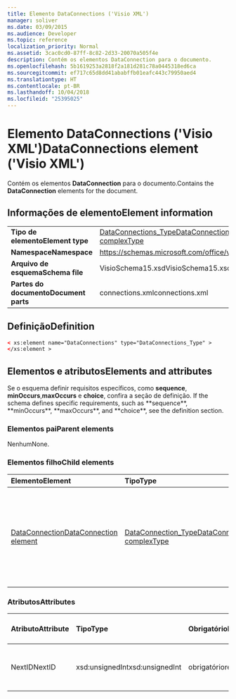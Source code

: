 ```yaml
---
title: Elemento DataConnections ('Visio XML')
manager: soliver
ms.date: 03/09/2015
ms.audience: Developer
ms.topic: reference
localization_priority: Normal
ms.assetid: 3cac0cd0-87ff-8c82-2d33-20070a505f4e
description: Contém os elementos DataConnection para o documento.
ms.openlocfilehash: 5b1619253a2818f2a181d281c78a0445318ed6ca
ms.sourcegitcommit: ef717c65d8dd41ababffb01eafc443c79950aed4
ms.translationtype: HT
ms.contentlocale: pt-BR
ms.lasthandoff: 10/04/2018
ms.locfileid: "25395025"
---
```

# <a name="dataconnections-element-visio-xml"></a><span data-ttu-id="92b1f-103">Elemento DataConnections ('Visio XML')</span><span class="sxs-lookup"><span data-stu-id="92b1f-103">DataConnections element ('Visio XML')</span></span>

<span data-ttu-id="92b1f-104">Contém os elementos **DataConnection** para o documento.</span><span class="sxs-lookup"><span data-stu-id="92b1f-104">Contains the **DataConnection** elements for the document.</span></span> 
  
## <a name="element-information"></a><span data-ttu-id="92b1f-105">Informações de elemento</span><span class="sxs-lookup"><span data-stu-id="92b1f-105">Element information</span></span>

|||
|:-----|:-----|
|<span data-ttu-id="92b1f-106">**Tipo de elemento**</span><span class="sxs-lookup"><span data-stu-id="92b1f-106">**Element type**</span></span> <br/> |[<span data-ttu-id="92b1f-107">DataConnections_Type</span><span class="sxs-lookup"><span data-stu-id="92b1f-107">DataConnections_Type complexType</span></span>](dataconnections_type-complextypevisio-xml.md) <br/> |
|<span data-ttu-id="92b1f-108">**Namespace**</span><span class="sxs-lookup"><span data-stu-id="92b1f-108">**Namespace**</span></span> <br/> |https://schemas.microsoft.com/office/visio/2012/main  <br/> |
|<span data-ttu-id="92b1f-109">**Arquivo de esquema**</span><span class="sxs-lookup"><span data-stu-id="92b1f-109">**Schema file**</span></span> <br/> |<span data-ttu-id="92b1f-110">VisioSchema15.xsd</span><span class="sxs-lookup"><span data-stu-id="92b1f-110">VisioSchema15.xsd</span></span>  <br/> |
|<span data-ttu-id="92b1f-111">**Partes do documento**</span><span class="sxs-lookup"><span data-stu-id="92b1f-111">**Document parts**</span></span> <br/> |<span data-ttu-id="92b1f-112">connections.xml</span><span class="sxs-lookup"><span data-stu-id="92b1f-112">connections.xml</span></span>  <br/> |
   
## <a name="definition"></a><span data-ttu-id="92b1f-113">Definição</span><span class="sxs-lookup"><span data-stu-id="92b1f-113">Definition</span></span>

```XML
< xs:element name="DataConnections" type="DataConnections_Type" >
</xs:element >
```

## <a name="elements-and-attributes"></a><span data-ttu-id="92b1f-114">Elementos e atributos</span><span class="sxs-lookup"><span data-stu-id="92b1f-114">Elements and attributes</span></span>

<span data-ttu-id="92b1f-115">Se o esquema definir requisitos específicos, como **sequence**, **minOccurs**,**maxOccurs** e **choice**, confira a seção de definição.</span><span class="sxs-lookup"><span data-stu-id="92b1f-115">
    If the schema defines specific requirements, such as \*\*sequence\*\*, \*\*minOccurs**,
    \*\*maxOccurs\**, and
    \*\*choice\*\*, see the definition section.
</span></span> 
  
### <a name="parent-elements"></a><span data-ttu-id="92b1f-116">Elementos pai</span><span class="sxs-lookup"><span data-stu-id="92b1f-116">Parent elements</span></span>

<span data-ttu-id="92b1f-117">Nenhum</span><span class="sxs-lookup"><span data-stu-id="92b1f-117">None.</span></span>
  
### <a name="child-elements"></a><span data-ttu-id="92b1f-118">Elementos filho</span><span class="sxs-lookup"><span data-stu-id="92b1f-118">Child elements</span></span>

|<span data-ttu-id="92b1f-119">**Elemento**</span><span class="sxs-lookup"><span data-stu-id="92b1f-119">**Element**</span></span>|<span data-ttu-id="92b1f-120">**Tipo**</span><span class="sxs-lookup"><span data-stu-id="92b1f-120">**Type**</span></span>|<span data-ttu-id="92b1f-121">**Descrição**</span><span class="sxs-lookup"><span data-stu-id="92b1f-121">**Description**</span></span>|
|:-----|:-----|:-----|
|[<span data-ttu-id="92b1f-122">DataConnection</span><span class="sxs-lookup"><span data-stu-id="92b1f-122">DataConnection element</span></span>](dataconnection-element-dataconnections_type-complextypevisio-xml.md) <br/> |[<span data-ttu-id="92b1f-123">DataConnection_Type</span><span class="sxs-lookup"><span data-stu-id="92b1f-123">DataConnection_Type complexType</span></span>](dataconnection_type-complextypevisio-xml.md) <br/> |<span data-ttu-id="92b1f-124">Resume a comunicação entre um ou mais objetos **DataRecordset** e uma fonte de dados não-XML.</span><span class="sxs-lookup"><span data-stu-id="92b1f-124">Abstracts communication between one or more DataRecordset objects and a non-XML data source.</span></span>  <br/> |
   
### <a name="attributes"></a><span data-ttu-id="92b1f-125">Atributos</span><span class="sxs-lookup"><span data-stu-id="92b1f-125">Attributes</span></span>

|<span data-ttu-id="92b1f-126">**Atributo**</span><span class="sxs-lookup"><span data-stu-id="92b1f-126">**Attribute**</span></span>|<span data-ttu-id="92b1f-127">**Tipo**</span><span class="sxs-lookup"><span data-stu-id="92b1f-127">**Type**</span></span>|<span data-ttu-id="92b1f-128">**Obrigatório**</span><span class="sxs-lookup"><span data-stu-id="92b1f-128">**Required**</span></span>|<span data-ttu-id="92b1f-129">**Descrição**</span><span class="sxs-lookup"><span data-stu-id="92b1f-129">**Description**</span></span>|<span data-ttu-id="92b1f-130">**Valores possíveis**</span><span class="sxs-lookup"><span data-stu-id="92b1f-130">**Possible values:**</span></span>|
|:-----|:-----|:-----|:-----|:-----|
|<span data-ttu-id="92b1f-131">NextID</span><span class="sxs-lookup"><span data-stu-id="92b1f-131">NextID</span></span>  <br/> |<span data-ttu-id="92b1f-132">xsd:unsignedInt</span><span class="sxs-lookup"><span data-stu-id="92b1f-132">xsd:unsignedInt</span></span>  <br/> |<span data-ttu-id="92b1f-133">obrigatório</span><span class="sxs-lookup"><span data-stu-id="92b1f-133">required</span></span>  <br/> |<span data-ttu-id="92b1f-134">A próxima ID disponível para novas conexões.</span><span class="sxs-lookup"><span data-stu-id="92b1f-134">The next available ID for new connections.</span></span>  <br/> |<span data-ttu-id="92b1f-135">Valores do tipo xsd:unsignedInt.</span><span class="sxs-lookup"><span data-stu-id="92b1f-135">Values of the xsd:unsignedInt type.</span></span>  <br/> |
   

